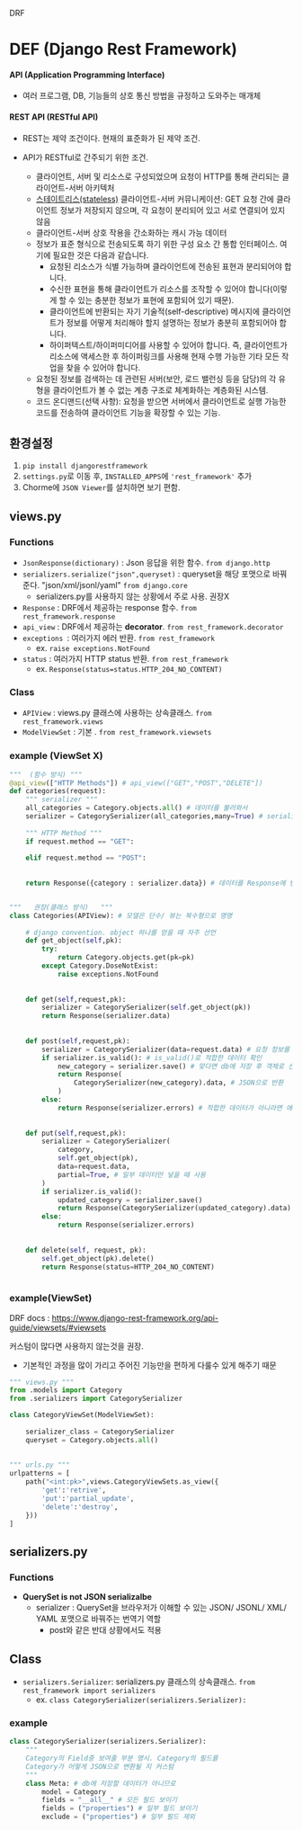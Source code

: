 DRF



# DEF  (Django Rest Framework)

#### API (Application Programming Interface)

- 여러 프로그램, DB, 기능들의 상호 통신 방법을 규정하고 도와주는 매개체

#### REST API (RESTful API)

- REST는 제약 조건이다. 현재의 표준화가 된 제약 조건.

 - API가 RESTful로 간주되기 위한 조건.
   - 클라이언트, 서버 및 리소스로 구성되었으며 요청이 HTTP를 통해 관리되는 클라이언트-서버 아키텍처
   - [스테이트리스(stateless)](https://www.redhat.com/ko/topics/cloud-native-apps/stateful-vs-stateless) 클라이언트-서버 커뮤니케이션: GET 요청 간에 클라이언트 정보가 저장되지 않으며, 각 요청이 분리되어 있고 서로 연결되어 있지 않음
   - 클라이언트-서버 상호 작용을 간소화하는 캐시 가능 데이터
   - 정보가 표준 형식으로 전송되도록 하기 위한 구성 요소 간 통합 인터페이스. 여기에 필요한 것은 다음과 같습니다.
     - 요청된 리소스가 식별 가능하며 클라이언트에 전송된 표현과 분리되어야 합니다.
     - 수신한 표현을 통해 클라이언트가 리소스를 조작할 수 있어야 합니다(이렇게 할 수 있는 충분한 정보가 표현에 포함되어 있기 때문).
     - 클라이언트에 반환되는 자기 기술적(self-descriptive) 메시지에 클라이언트가 정보를 어떻게 처리해야 할지 설명하는 정보가 충분히 포함되어야 합니다.
     - 하이퍼텍스트/하이퍼미디어를 사용할 수 있어야 합니다. 즉, 클라이언트가 리소스에 액세스한 후 하이퍼링크를 사용해 현재 수행 가능한 기타 모든 작업을 찾을 수 있어야 합니다.
   - 요청된 정보를 검색하는 데 관련된 서버(보안, 로드 밸런싱 등을 담당)의 각 유형을 클라이언트가 볼 수 없는 계층 구조로 체계화하는 계층화된 시스템.
   - 코드 온디맨드(선택 사항): 요청을 받으면 서버에서 클라이언트로 실행 가능한 코드를 전송하여 클라이언트 기능을 확장할 수 있는 기능. 



## 환경설정

1. `pip install djangorestframework`
2. `settings.py`로 이동 후,  `INSTALLED_APPS`에 `'rest_framework'` 추가
3. Chorme에 `JSON Viewer`를 설치하면 보기 편함.



## views.py

### Functions

- `JsonResponse(dictionary)` : Json 응답을 위한 함수.  `from django.http`
- `serializers.serialize("json",queryset)` :  queryset을 해당 포맷으로 바꿔준다. "json/xml/jsonl/yaml" `from django.core`
  - serializers.py를 사용하지 않는 상황에서 주로 사용. 권장X
- `Response` : DRF에서 제공하는 response 함수. `from rest_framework.response`
- `api_view` : DRF에서 제공하는 **decorator**.  `from rest_framework.decorator`
- `exceptions `: 여러가지 에러 반환. `from rest_framework`
  - ex. `raise exceptions.NotFound `
- `status` : 여러가지 HTTP status 반환. `from rest_framework`
  - ex. `Response(status=status.HTTP_204_NO_CONTENT)`

### Class

- `APIView` : views.py 클래스에 사용하는 상속클래스. `from rest_framework.views`
- `ModelViewSet` : 기본 . `from rest_framework.viewsets`

### example (ViewSet X)

```python
"""  (함수 방식) """
@api_view(["HTTP Methods"]) # api_view(["GET","POST","DELETE"])
def categories(request):
    """ serializer """
    all_categories = Category.objects.all() # 데이터를 불러와서
    serializer = CategorySerializer(all_categories,many=True) # serialize / 여러 객체일시 반드시 many=True 추가
	
    """ HTTP Method """
    if request.method == "GET":
        
	elif request.method == "POST":
       
    
    return Response({category : serializer.data}) # 데이터를 Response에 반환  


"""   권장(클래스 방식)   """
class Categories(APIView): # 모델은 단수/ 뷰는 복수형으로 명명
    
    # django convention. object 하나를 얻을 때 자주 선언
	def get_object(self,pk): 
        try:
            return Category.objects.get(pk=pk)
        except Category.DoseNotExist:
            raise exceptions.NotFound
    
    
    def get(self,request,pk):
		serializer = CategorySerializer(self.get_object(pk))
        return Response(serializer.data)
    
    
    def post(self,request,pk):
        serializer = CategorySerializer(data=request.data) # 요청 정보를 받아서 serializer
        if serializer.is_valid(): # is_valid()로 적합한 데이터 확인
            new_category = serializer.save() # 맞다면 db에 저장 후 객체로 선언
            return Response(
                CategorySerializer(new_category).data, # JSON으로 반환
            )
        else:
            return Response(serializer.errors) # 적합한 데이터가 아니라면 에러 반환
    
    
	def put(self,request,pk): 
        serializer = CategorySerializer(
            category,
            self.get_object(pk),
            data=request.data,
            partial=True, # 일부 데이터만 넣을 때 사용
        )
        if serializer.is_valid():
            updated_category = serializer.save()
            return Response(CategorySerializer(updated_category).data)
        else:
            return Response(serializer.errors)
        
        
	def delete(self, request, pk):
        self.get_object(pk).delete()
        return Response(status=HTTP_204_NO_CONTENT)
       
```



### example(ViewSet)

DRF docs : https://www.django-rest-framework.org/api-guide/viewsets/#viewsets

커스텀이 많다면 사용하지 않는것을 권장.

- 기본적인 과정을 많이 가리고 주어진 기능만을 편하게 다룰수 있게 해주기 때문

```python
""" views.py """
from .models import Category
from .serializers import CategorySerializer

class CategoryViewSet(ModelViewSet):
    
    serializer_class = CategorySerializer
    queryset = Category.objects.all()
    
    
""" urls.py """
urlpatterns = [
    path("<int:pk>",views.CategoryViewSets.as_view({
        'get':'retrive',
        'put':'partial_update',
        'delete':'destroy',
    }))
]
```





## serializers.py

### Functions

- **QuerySet is not JSON serializalbe**
  - serializer : QuerySet을 브라우저가 이해할 수 있는 JSON/ JSONL/ XML/ YAML 포맷으로 바꿔주는 번역기 역할
    - post와 같은 반대 상황에서도 적용

## Class

- `serializers.Serializer`: serializers.py 클래스의 상속클래스.  `from rest_framework import serializers`
  - ex. `class CategorySerializer(serializers.Serializer):`



### example

```python
class CategorySerializer(serializers.Serializer):
    """
    Category의 Field중 보여줄 부분 명시. Category의 필드를 
    Category가 어떻게 JSON으로 변환될 지 커스텀
    """
    class Meta: # db에 저장할 데이터가 아니므로
        model = Category
        fields = "__all__" # 모든 필드 보이기
        fields = ("properties") # 일부 필드 보이기
        exclude = ("properties") # 일부 필드 제외
    
```

